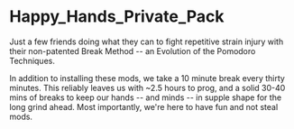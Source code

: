 # Happy_Hands_Private_Pack

Just a few friends doing what they can to fight repetitive strain injury with their non-patented Break Method -- an Evolution of the Pomodoro Techniques.

In addition to installing these mods, we take a 10 minute break every thirty minutes. This reliably leaves us with ~2.5 hours to prog, and a solid 30-40 mins of breaks to keep our hands -- and minds -- in supple shape for the long grind ahead. Most importantly, we're here to have fun and not steal mods.